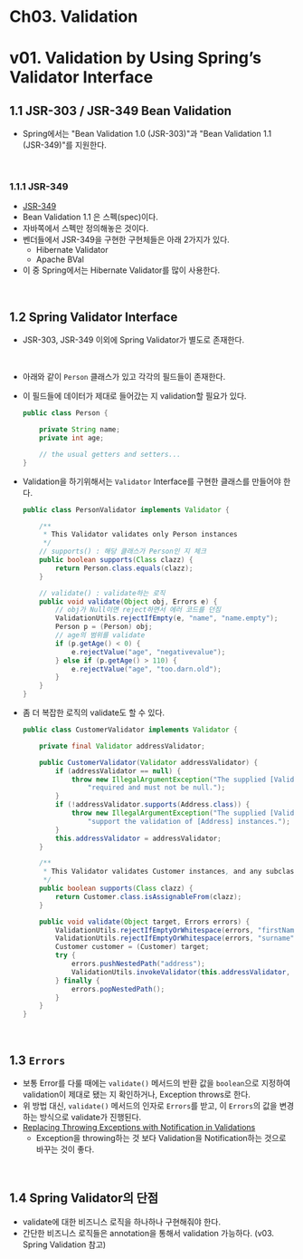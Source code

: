 # Ch03. Validation

# v01. Validation by Using Spring’s Validator Interface

 ## 1.1 JSR-303 / JSR-349 Bean Validation

- Spring에서는 "Bean Validation 1.0 (JSR-303)"과 "Bean Validation 1.1 (JSR-349)"를 지원한다.

<br>

### 1.1.1 JSR-349

- [JSR-349](https://beanvalidation.org/1.1/)
- Bean Validation 1.1 은 스펙(spec)이다.
- 자바쪽에서 스펙만 정의해놓은 것이다.
- 벤더들에서 JSR-349을 구현한 구현체들은 아래 2가지가 있다.
  - Hibernate Validator
  - Apache BVal
- 이 중 Spring에서는 Hibernate Validator를 많이 사용한다.

<br>

## 1.2 Spring Validator Interface

- JSR-303, JSR-349 이외에 Spring Validator가 별도로 존재한다.

<br>

- 아래와 같이 `Person` 클래스가 있고 각각의 필드들이 존재한다.

- 이 필드들에 데이터가 제대로 들어갔는 지 validation할 필요가 있다.

  ```java
  public class Person {
  
      private String name;
      private int age;
  
      // the usual getters and setters...
  }
  ```

- Validation을 하기위해서는 `Validator` Interface를 구현한 클래스를 만들어야 한다.

  ```java
  public class PersonValidator implements Validator {
  
      /**
       * This Validator validates only Person instances
       */
      // supports() : 해당 클래스가 Person인 지 체크
      public boolean supports(Class clazz) {
          return Person.class.equals(clazz);
      }
  
      // validate() : validate하는 로직
      public void validate(Object obj, Errors e) {
          // obj가 Null이면 reject하면서 에러 코드를 던짐
          ValidationUtils.rejectIfEmpty(e, "name", "name.empty");
          Person p = (Person) obj;
          // age의 범위를 validate
          if (p.getAge() < 0) {
              e.rejectValue("age", "negativevalue");
          } else if (p.getAge() > 110) {
              e.rejectValue("age", "too.darn.old");
          }
      }
  }
  ```

- 좀 더 복잡한 로직의 validate도 할 수 있다.

  ```java
  public class CustomerValidator implements Validator {
  
      private final Validator addressValidator;
  
      public CustomerValidator(Validator addressValidator) {
          if (addressValidator == null) {
              throw new IllegalArgumentException("The supplied [Validator] is " +
                  "required and must not be null.");
          }
          if (!addressValidator.supports(Address.class)) {
              throw new IllegalArgumentException("The supplied [Validator] must " +
                  "support the validation of [Address] instances.");
          }
          this.addressValidator = addressValidator;
      }
  
      /**
       * This Validator validates Customer instances, and any subclasses of Customer too
       */
      public boolean supports(Class clazz) {
          return Customer.class.isAssignableFrom(clazz);
      }
  
      public void validate(Object target, Errors errors) {
          ValidationUtils.rejectIfEmptyOrWhitespace(errors, "firstName", "field.required");
          ValidationUtils.rejectIfEmptyOrWhitespace(errors, "surname", "field.required");
          Customer customer = (Customer) target;
          try {
              errors.pushNestedPath("address");
              ValidationUtils.invokeValidator(this.addressValidator, customer.getAddress(), errors);
          } finally {
              errors.popNestedPath();
          }
      }
  }
  ```

<br>

## 1.3 `Errors`

- 보통 Error를 다룰 때에는 `validate()` 메서드의 반환 값을 `boolean`으로 지정하여 validation이 제대로 됐는 지 확인하거나, Exception throws로 한다.
- 위 방법 대신, `validate()` 메서드의 인자로 `Errors`를 받고, 이 `Errors`의 값을 변경하는 방식으로 validate가 진행된다.
- [Replacing Throwing Exceptions with Notification in Validations](https://martinfowler.com/articles/replaceThrowWithNotification.html)
  - Exception을 throwing하는 것 보다 Validation을 Notification하는 것으로 바꾸는 것이 좋다. 

<br>

## 1.4 Spring Validator의 단점

- validate에 대한 비즈니스 로직을 하나하나 구현해줘야 한다.
- 간단한 비즈니스 로직들은 annotation을 통해서 validation 가능하다. (v03. Spring Validation 참고)